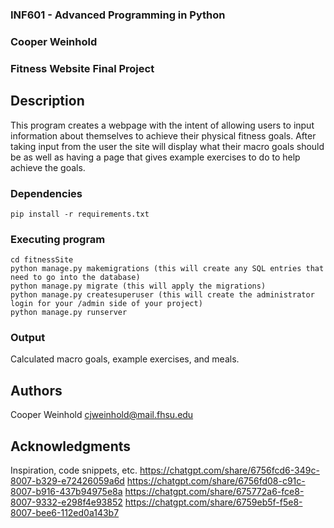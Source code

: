 ### INF601 - Advanced Programming in Python
### Cooper Weinhold
### Fitness Website Final Project


## Description
This program creates a webpage with the intent of allowing users to input 
information about themselves to achieve their physical fitness goals. After 
taking input from the user the site will display what their macro goals should 
be as well as having a page that gives example exercises to do to help achieve 
the goals.

### Dependencies
```
pip install -r requirements.txt

```

### Executing program

```
cd fitnessSite
python manage.py makemigrations (this will create any SQL entries that need to go into the database)
python manage.py migrate (this will apply the migrations)
python manage.py createsuperuser (this will create the administrator login for your /admin side of your project)
python manage.py runserver
```

### Output
Calculated macro goals, example exercises, and meals.  

## Authors

Cooper Weinhold
cjweinhold@mail.fhsu.edu


## Acknowledgments

Inspiration, code snippets, etc.
https://chatgpt.com/share/6756fcd6-349c-8007-b329-e72426059a6d
https://chatgpt.com/share/6756fd08-c91c-8007-b916-437b94975e8a
https://chatgpt.com/share/675772a6-fce8-8007-9332-e298f4e93852
https://chatgpt.com/share/6759eb5f-f5e8-8007-bee6-112ed0a143b7